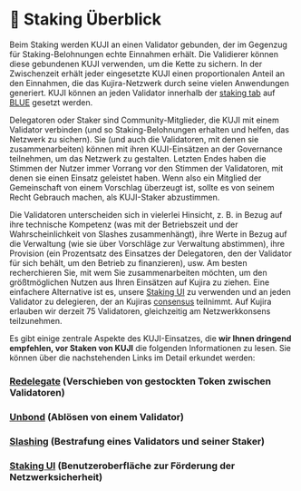 # 🧊 Staking Überblick

Beim Staking werden KUJI an einen Validator gebunden, der im Gegenzug für Staking-Belohnungen echte Einnahmen erhält. Die Validierer können diese gebundenen KUJI verwenden, um die Kette zu sichern. In der Zwischenzeit erhält jeder eingesetzte KUJI einen proportionalen Anteil an den Einnahmen, die das Kujira-Netzwerk durch seine vielen Anwendungen generiert. KUJI können an jeden Validator innerhalb der [staking tab](https://blue.kujira.app/stake) auf [BLUE](../../dapps-and-infrastructure/blue.md) gesetzt werden.

Delegatoren oder Staker sind Community-Mitglieder, die KUJI mit einem Validator verbinden (und so Staking-Belohnungen erhalten und helfen, das Netzwerk zu sichern). Sie (und auch die Validatoren, mit denen sie zusammenarbeiten) können mit ihren KUJI-Einsätzen an der Governance teilnehmen, um das Netzwerk zu gestalten. Letzten Endes haben die Stimmen der Nutzer immer Vorrang vor den Stimmen der Validatoren, mit denen sie einen Einsatz geleistet haben. Wenn also ein Mitglied der Gemeinschaft von einem Vorschlag überzeugt ist, sollte es von seinem Recht Gebrauch machen, als KUJI-Staker abzustimmen.

Die Validatoren unterscheiden sich in vielerlei Hinsicht, z. B. in Bezug auf ihre technische Kompetenz (was mit der Betriebszeit und der Wahrscheinlichkeit von Slashes zusammenhängt), ihre Werte in Bezug auf die Verwaltung (wie sie über Vorschläge zur Verwaltung abstimmen), ihre Provision (ein Prozentsatz des Einsatzes der Delegatoren, den der Validator für sich behält, um den Betrieb zu finanzieren), usw. Am besten recherchieren Sie, mit wem Sie zusammenarbeiten möchten, um den größtmöglichen Nutzen aus Ihren Einsätzen auf Kujira zu ziehen. Eine einfachere Alternative ist es, unsere [Staking UI](staking-ui.md) zu verwenden und an jeden Validator zu delegieren, der an Kujiras [consensus](./#consensus) teilnimmt. Auf Kujira erlauben wir derzeit 75 Validatoren, gleichzeitig am Netzwerkkonsens teilzunehmen.

Es gibt einige zentrale Aspekte des KUJI-Einsatzes, die **wir Ihnen dringend empfehlen, vor Staken von KUJI** die folgenden Informationen zu lesen. Sie können über die nachstehenden Links im Detail erkundet werden:

### [Redelegate](redelegate.md) (Verschieben von gestockten Token zwischen Validatoren)

### [Unbond](unbond.md) (Ablösen von einem Validator)

### [Slashing](slashing.md) (Bestrafung eines Validators und seiner Staker)

### [Staking UI](staking-ui.md) (Benutzeroberfläche zur Förderung der Netzwerksicherheit)

